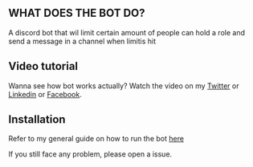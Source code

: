 
## WHAT DOES THE BOT DO?

A discord bot that wil limit certain amount of people can hold a role and send a message in a channel when limitis hit

## Video tutorial

Wanna see how bot works actually? Watch the video on my [Twitter](https://twitter.com/bilal_the_dev/status/1762801843560681854) or [Linkedin](https://www.linkedin.com/feed/update/urn:li:activity:7168566496837804032/) or [Facebook](https://www.facebook.com/61556182875591/videos/792055056277837/).

## Installation

Refer to my general guide on how to run the bot [here](https://github.com/bilal-the-dev/How-to-run-my-discord-bots)

If you still face any problem, please open a issue.

